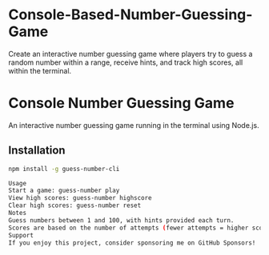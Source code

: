 # Console-Based-Number-Guessing-Game
Create an interactive number guessing game where players try to guess a random number within a range, receive hints, and track high scores, all within the terminal.

# Console Number Guessing Game
An interactive number guessing game running in the terminal using Node.js.

## Installation
```bash
npm install -g guess-number-cli

Usage
Start a game: guess-number play
View high scores: guess-number highscore
Clear high scores: guess-number reset
Notes
Guess numbers between 1 and 100, with hints provided each turn.
Scores are based on the number of attempts (fewer attempts = higher score).
Support
If you enjoy this project, consider sponsoring me on GitHub Sponsors!

